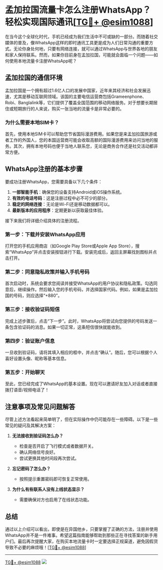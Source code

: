 # 孟加拉国流量卡怎么注册WhatsApp？轻松实现国际通讯[[TG💪+ @esim1088](https://t.me/s/esim1088)]

在当今这个全球化时代，手机已经成为我们生活中不可或缺的一部分。而随着社交媒体的普及，像WhatsApp这样的即时通讯工具更是成为人们日常沟通的重要方式。无论你身处何地，只要有网络连接，就可以通过WhatsApp与世界各地的朋友和家人保持联系。然而，如果你目前身在孟加拉国，可能就会面临一个问题——如何使用本地流量卡注册WhatsApp呢？

## 孟加拉国的通信环境

孟加拉国是一个拥有超过1.6亿人口的发展中国家，近年来其经济和社会发展迅速，尤其是移动互联网领域。该国的主要电信运营商包括Grameenphone、Robi、Banglalink等，它们提供了覆盖全国范围的移动网络服务。对于想要长期居住或短期旅行的人来说，购买一张当地的流量卡是非常必要的。

### 为什么需要本地SIM卡？

首先，使用本地SIM卡可以帮助您节省国际漫游费用。如果您是来孟加拉国旅游或者工作的外国人，您的本国运营商可能会收取高额的国际漫游费用来访问当地的服务。其次，拥有本地号码也便于当地人联系您，无论是商务合作还是社交活动都非常方便。

## WhatsApp注册的基本步骤

要成功注册WhatsApp，您需要具备以下几个条件：

1. **一部智能手机**：确保您的设备支持Android或iOS操作系统。
2. **有效的电话号码**：这是注册过程中必不可少的部分。
3. **稳定的网络连接**：无论是Wi-Fi还是移动数据都可以。
4. **最新版本的应用程序**：定期更新以获取最佳体验。

接下来我们将详细介绍具体的注册流程。

### 第一步：下载并安装WhatsApp应用

打开您的手机应用商店（如Google Play Store或Apple App Store），搜索“WhatsApp”并点击安装按钮进行下载。安装完成后，返回主屏幕找到图标并点击打开。

### 第二步：同意隐私政策并输入手机号码

首次启动时，系统会要求您阅读并接受WhatsApp的用户协议和隐私政策。勾选同意后，继续操作。然后输入您的手机号码，并选择国家代码。例如，如果是孟加拉国的号码，则应选择“+880”。

### 第三步：接收验证码短信

完成上述步骤后，点击“下一步”。此时，WhatsApp将尝试向您提供的号码发送一条包含验证码的消息。如果一切正常，这条短信很快就能收到。

### 第四步：验证账户信息

一旦收到验证码，请将其填入相应的框中，并点击“确认”。随后，您可以根据个人喜好设置头像、昵称等基本信息。

### 第五步：开始聊天

至此，您已经完成了WhatsApp的基本设置。现在可以邀请好友加入对话或者直接拨打语音/视频电话了！

## 注意事项及常见问题解答

尽管上述方法看起来简单明了，但在实际操作中仍可能存在一些障碍。以下是一些常见的疑问及其解决方案：

1. **无法接收到验证码怎么办？**
   - 检查是否开启了飞行模式或者数据开关。
   - 确认网络信号良好。
   - 尝试更换其他时间段再次尝试。

2. **忘记密码了怎么办？**
   - 按照提示重置密码即可恢复正常使用。

3. **为什么有些联系人没有上线状态显示？**
   - 需要确保对方也启用了在线状态功能。

## 总结

通过以上介绍可以看出，即使是在异国他乡，只要掌握了正确的方法，注册并使用WhatsApp并不是一件难事。希望这篇指南能够帮助到那些正在寻找答案的新手用户们。最后再次提醒大家，在购买本地流量卡时一定要选择正规渠道，避免因假货导致不必要的麻烦哦！[[TG💪+ @esim1088](https://t.me/s/esim1088)]

---

[TG💪+ @esim1088](https://t.me/s/esim1088) ![](https://i.postimg.cc/4NQfJmqS/Snipaste-2025-05-13-00-14-12.png)